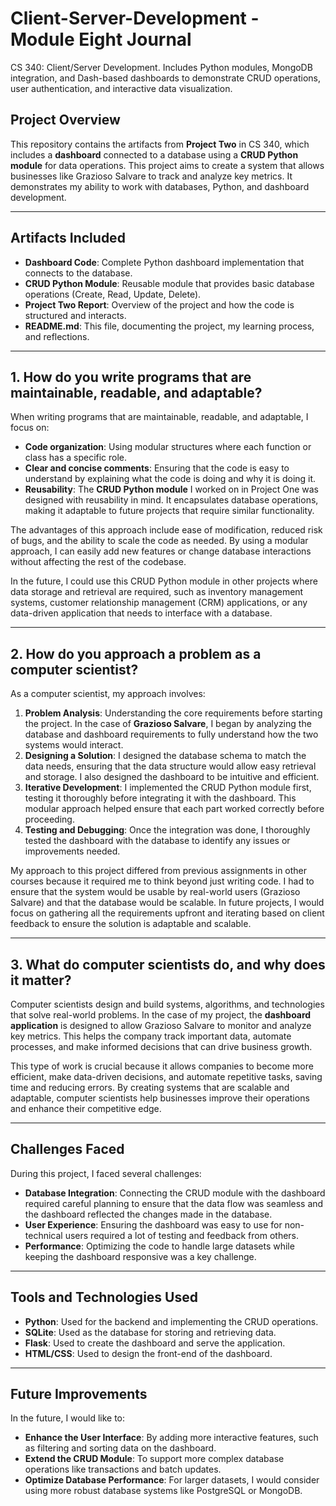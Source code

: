# Client-Server-Development - Module Eight Journal
CS 340: Client/Server Development. Includes Python modules, MongoDB integration, and Dash-based dashboards to demonstrate CRUD operations, user authentication, and interactive data visualization.

## Project Overview
This repository contains the artifacts from **Project Two** in CS 340, which includes a **dashboard** connected to a database using a **CRUD Python module** for data operations. This project aims to create a system that allows businesses like Grazioso Salvare to track and analyze key metrics. It demonstrates my ability to work with databases, Python, and dashboard development.

---

## Artifacts Included
- **Dashboard Code**: Complete Python dashboard implementation that connects to the database.
- **CRUD Python Module**: Reusable module that provides basic database operations (Create, Read, Update, Delete).
- **Project Two Report**: Overview of the project and how the code is structured and interacts.
- **README.md**: This file, documenting the project, my learning process, and reflections.

---

## 1. **How do you write programs that are maintainable, readable, and adaptable?**

When writing programs that are maintainable, readable, and adaptable, I focus on:
- **Code organization**: Using modular structures where each function or class has a specific role.
- **Clear and concise comments**: Ensuring that the code is easy to understand by explaining what the code is doing and why it is doing it.
- **Reusability**: The **CRUD Python module** I worked on in Project One was designed with reusability in mind. It encapsulates database operations, making it adaptable to future projects that require similar functionality.

The advantages of this approach include ease of modification, reduced risk of bugs, and the ability to scale the code as needed. By using a modular approach, I can easily add new features or change database interactions without affecting the rest of the codebase.

In the future, I could use this CRUD Python module in other projects where data storage and retrieval are required, such as inventory management systems, customer relationship management (CRM) applications, or any data-driven application that needs to interface with a database.

---

## 2. **How do you approach a problem as a computer scientist?**

As a computer scientist, my approach involves:
1. **Problem Analysis**: Understanding the core requirements before starting the project. In the case of **Grazioso Salvare**, I began by analyzing the database and dashboard requirements to fully understand how the two systems would interact.
2. **Designing a Solution**: I designed the database schema to match the data needs, ensuring that the data structure would allow easy retrieval and storage. I also designed the dashboard to be intuitive and efficient.
3. **Iterative Development**: I implemented the CRUD Python module first, testing it thoroughly before integrating it with the dashboard. This modular approach helped ensure that each part worked correctly before proceeding.
4. **Testing and Debugging**: Once the integration was done, I thoroughly tested the dashboard with the database to identify any issues or improvements needed.

My approach to this project differed from previous assignments in other courses because it required me to think beyond just writing code. I had to ensure that the system would be usable by real-world users (Grazioso Salvare) and that the database would be scalable. In future projects, I would focus on gathering all the requirements upfront and iterating based on client feedback to ensure the solution is adaptable and scalable.

---

## 3. **What do computer scientists do, and why does it matter?**

Computer scientists design and build systems, algorithms, and technologies that solve real-world problems. In the case of my project, the **dashboard application** is designed to allow Grazioso Salvare to monitor and analyze key metrics. This helps the company track important data, automate processes, and make informed decisions that can drive business growth.

This type of work is crucial because it allows companies to become more efficient, make data-driven decisions, and automate repetitive tasks, saving time and reducing errors. By creating systems that are scalable and adaptable, computer scientists help businesses improve their operations and enhance their competitive edge.

---

## Challenges Faced

During this project, I faced several challenges:
- **Database Integration**: Connecting the CRUD module with the dashboard required careful planning to ensure that the data flow was seamless and the dashboard reflected the changes made in the database.
- **User Experience**: Ensuring the dashboard was easy to use for non-technical users required a lot of testing and feedback from others.
- **Performance**: Optimizing the code to handle large datasets while keeping the dashboard responsive was a key challenge.

---

## Tools and Technologies Used
- **Python**: Used for the backend and implementing the CRUD operations.
- **SQLite**: Used as the database for storing and retrieving data.
- **Flask**: Used to create the dashboard and serve the application.
- **HTML/CSS**: Used to design the front-end of the dashboard.

---

## Future Improvements
In the future, I would like to:
- **Enhance the User Interface**: By adding more interactive features, such as filtering and sorting data on the dashboard.
- **Extend the CRUD Module**: To support more complex database operations like transactions and batch updates.
- **Optimize Database Performance**: For larger datasets, I would consider using more robust database systems like PostgreSQL or MongoDB.
